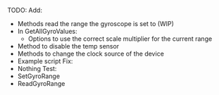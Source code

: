 TODO:
Add:
- Methods read the range the gyroscope is set to (WIP)
- In GetAllGyroValues:
	- Options to use the correct scale multiplier for the current range
- Method to disable the temp sensor
- Methods to change the clock source of the device
- Example script
Fix:
- Nothing
Test:
- SetGyroRange
- ReadGyroRange